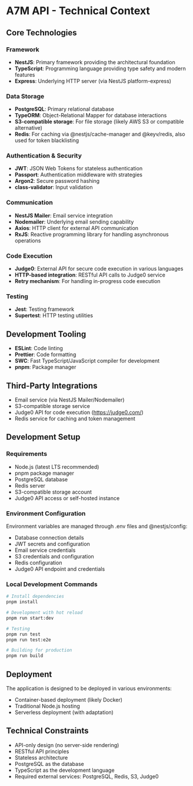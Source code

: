 # A7M API - Technical Context

## Core Technologies

### Framework

- **NestJS**: Primary framework providing the architectural foundation
- **TypeScript**: Programming language providing type safety and modern features
- **Express**: Underlying HTTP server (via NestJS platform-express)

### Data Storage

- **PostgreSQL**: Primary relational database
- **TypeORM**: Object-Relational Mapper for database interactions
- **S3-compatible storage**: For file storage (likely AWS S3 or compatible alternative)
- **Redis**: For caching via @nestjs/cache-manager and @keyv/redis, also used for token blacklisting

### Authentication & Security

- **JWT**: JSON Web Tokens for stateless authentication
- **Passport**: Authentication middleware with strategies
- **Argon2**: Secure password hashing
- **class-validator**: Input validation

### Communication

- **NestJS Mailer**: Email service integration
- **Nodemailer**: Underlying email sending capability
- **Axios**: HTTP client for external API communication
- **RxJS**: Reactive programming library for handling asynchronous operations

### Code Execution

- **Judge0**: External API for secure code execution in various languages
- **HTTP-based integration**: RESTful API calls to Judge0 service
- **Retry mechanism**: For handling in-progress code execution

### Testing

- **Jest**: Testing framework
- **Supertest**: HTTP testing utilities

## Development Tooling

- **ESLint**: Code linting
- **Prettier**: Code formatting
- **SWC**: Fast TypeScript/JavaScript compiler for development
- **pnpm**: Package manager

## Third-Party Integrations

- Email service (via NestJS Mailer/Nodemailer)
- S3-compatible storage service
- Judge0 API for code execution (https://judge0.com/)
- Redis service for caching and token management

## Development Setup

### Requirements

- Node.js (latest LTS recommended)
- pnpm package manager
- PostgreSQL database
- Redis server
- S3-compatible storage account
- Judge0 API access or self-hosted instance

### Environment Configuration

Environment variables are managed through .env files and @nestjs/config:

- Database connection details
- JWT secrets and configuration
- Email service credentials
- S3 credentials and configuration
- Redis configuration
- Judge0 API endpoint and credentials

### Local Development Commands

```bash
# Install dependencies
pnpm install

# Development with hot reload
pnpm run start:dev

# Testing
pnpm run test
pnpm run test:e2e

# Building for production
pnpm run build
```

## Deployment

The application is designed to be deployed in various environments:

- Container-based deployment (likely Docker)
- Traditional Node.js hosting
- Serverless deployment (with adaptation)

## Technical Constraints

- API-only design (no server-side rendering)
- RESTful API principles
- Stateless architecture
- PostgreSQL as the database
- TypeScript as the development language
- Required external services: PostgreSQL, Redis, S3, Judge0
